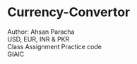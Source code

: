 # Currency-Convertor
Author: Ahsan Paracha
<br>
USD, EUR, INR & PKR
<br>
Class Assignment Practice code
<br>
GIAIC
